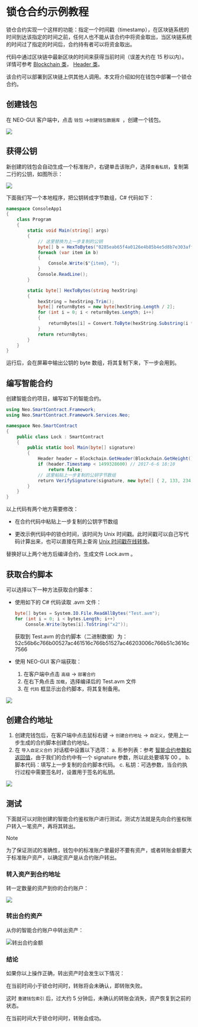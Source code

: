 # 锁仓合约示例教程

锁仓合约实现一个这样的功能：指定一个时间戳（timestamp），在区块链系统的时间到达该指定的时间之前，任何人也不能从该合约中将资金取出，当区块链系统的时间过了指定的时间后，合约持有者可以将资金取出。 

代码中通过区块链中最新区块的时间来获得当前时间（误差大约在 15 秒以内）。详情可参考 [Blockchain 类](../../reference/scapi/fw/dotnet/neo/Blockchain.md)，   [Header 类](../../reference/scapi/fw/dotnet/neo/Header.md)。

该合约可以部署到区块链上供其他人调用。本文将介绍如何在钱包中部署一个锁仓合约。

## 创建钱包

在 NEO-GUI 客户端中，点击 ` 钱包 ` ->` 创建钱包数据库  `，创建一个钱包。

![](assets/lock2_1.png)

## 获得公钥

新创建的钱包会自动生成一个标准账户，右键单击该账户，选择` 查看私钥 `，复制第二行的公钥，如图所示：

![](assets/lock2_2.png)

下面我们写一个本地程序，把公钥转成字节数组，C# 代码如下：

```c#
namespace ConsoleApp1
{
    class Program
    {
        static void Main(string[] args)
        {
            // 这里替换为上一步复制的公钥
            byte[] b = HexToBytes("0285eab65f4a0126e4b85b4e5d8b7e303aff7efb360d595f2e3189bb90487ad5aa"); 
            foreach (var item in b)
            {
                Console.Write($"{item}, ");
            }
            Console.ReadLine();
        }

        static byte[] HexToBytes(string hexString)
        {
            hexString = hexString.Trim();
            byte[] returnBytes = new byte[hexString.Length / 2];
            for (int i = 0; i < returnBytes.Length; i++)
            {
                returnBytes[i] = Convert.ToByte(hexString.Substring(i * 2, 2), 16);
            }
            return returnBytes;
        }
    }
}
```

运行后，会在屏幕中输出公钥的 byte 数组，将其复制下来，下一步会用到。

## 编写智能合约

创建智能合约项目，编写如下的智能合约。

```c#
using Neo.SmartContract.Framework;
using Neo.SmartContract.Framework.Services.Neo;

namespace Neo.SmartContract
{
    public class Lock : SmartContract
    {
        public static bool Main(byte[] signature)
        {
            Header header = Blockchain.GetHeader(Blockchain.GetHeight());
            if (header.Timestamp < 1499328600) // 2017-6-6 18:10
                return false;
            // 这里粘贴上一步复制的公钥字节数组
            return VerifySignature(signature, new byte[] { 2, 133, 234, 182, 95, 74, 1, 38, 228, 184, 91, 78, 93, 139, 126, 48, 58, 255, 126, 251, 54, 13, 89, 95, 46, 49, 137, 187, 144, 72, 122, 213, 170 });
        }
    }
}
```

以上代码有两个地方需要修改：

- 在合约代码中粘贴上一步复制的公钥字节数组

- 更改示例代码中的锁仓时间，该时间为 Unix 时间戳。此时间戳可以自己写代码计算出来，也可以直接在网上查询 [Unix 时间戳在线转换](https://unixtime.51240.com/)。


替换好以上两个地方后编译合约，生成文件 Lock.avm 。

## 获取合约脚本

可以选择以下一种方法获取合约脚本：

- 使用如下的 C# 代码读取 .avm 文件：

  ```c#
  byte[] bytes = System.IO.File.ReadAllBytes("Test.avm");
  for (int i = 0; i < bytes.Length; i++)
      Console.Write(bytes[i].ToString("x2"));
  ```

  获取到 Test.avm 的合约脚本（二进制数据）为：    
  52c56b6c766b00527ac461516c766b51527ac46203006c766b51c3616c7566

- 使用 NEO-GUI 客户端获取：
  1. 在客户端中点击 ` 高级 ` -> ` 部署合约 `
  2. 在右下角点击 ` 加载 `，选择编译后的 Test.avm 文件
  3. 在 ` 代码 ` 框显示出合约脚本，将其复制备用。

![](assets/lock2_5.png)

## 创建合约地址

1. 创建完钱包后，在客户端中点击鼠标右键 -> `创建合约地址` -> `自定义`，使用上一步生成的合约脚本创建合约地址。
2. 在 `导入自定义合约` 对话框中设置以下选项：
   a. 形参列表：参考 [智能合约参数和返回值](../deploy/Parameter.md)，由于我们的合约中有一个 signature 参数，所以此处要填写 00 。
   b. 脚本代码：填写上一步复制的合约脚本代码。
   c. 私钥：可选参数，当合约执行过程中需要签名时，设置用于签名的私钥。

![](assets/lock2_7.png)

## 测试

下面就可以对刚创建的智能合约鉴权账户进行测试，测试方法就是先向合约鉴权账户转入一笔资产，再将其转出。

> [!Note]
> 为了保证测试的准确性，钱包中的标准账户里最好不要有资产，或者转账金额要大于标准账户资产，以确定资产是从合约账户转出。

### 转入资产到合约地址

转一定数量的资产到你的合约账户：

![](assets/lock2_8.png)

### 转出合约资产

从你的智能合约账户中转出资产：

![转出合约金额](assets/lock2_11.png)

### 结论

如果你以上操作正确，转出资产时会发生以下情况：

在当前时间小于锁仓时间时，转账将会未确认，即转账失败。

这时 ` 重建钱包索引 ` 后，过大约 5 分钟后，未确认的转账会消失，资产恢复到之前的状态。

在当前时间大于锁仓时间时，转账会成功。
